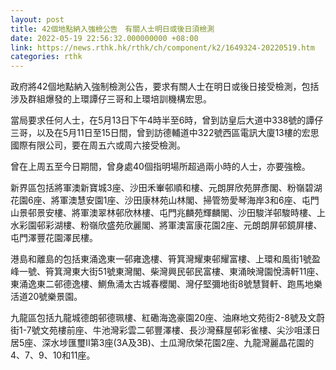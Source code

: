 ```yaml
---
layout: post
title: 42個地點納入強檢公告　有關人士明日或後日須檢測　
date: 2022-05-19 22:56:32.000000000 +08:00
link: https://news.rthk.hk/rthk/ch/component/k2/1649324-20220519.htm
categories: rthk
---
```


政府將42個地點納入強制檢測公告，要求有關人士在明日或後日接受檢測，包括涉及群組爆發的上環譚仔三哥和上環培訓機構宏思。

當局要求任何人士，在5月13日下午4時半至6時，曾到訪皇后大道中338號的譚仔三哥，以及在5月11日至15日間，曾到訪德輔道中322號西區電訊大廈13樓的宏思國際有限公司，要在周五六或周六接受檢測。

曾在上周五至今日期間，曾身處40個指明場所超過兩小時的人士，亦要強檢。

新界區包括將軍澳新寶城3座、沙田禾輋邨順和樓、元朗屏欣苑屏彥閣、粉嶺碧湖花園6座、將軍澳慧安園1座、沙田康林苑山林閣、掃管笏愛琴海岸3和6座、屯門山景邨景安樓、將軍澳翠林邨欣林樓、屯門兆麟苑輝麟閣、沙田駿洋邨駿時樓、上水彩園邨彩湖樓、粉嶺欣盛苑欣麗閣、將軍澳富康花園2座、元朗朗屏邨鏡屏樓、屯門澤豐花園澤民樓。

港島和離島的包括東涌逸東一邨雍逸樓、筲箕灣耀東邨耀富樓、上環和風街1號盈峰一號、筲箕灣東大街51號東灣閣、柴灣興民邨民富樓、東涌映灣園悅濤軒11座、東涌逸東二邨德逸樓、鰂魚涌太古城春櫻閣、灣仔堅彌地街8號慧賢軒、跑馬地樂活道20號樂景園。

九龍區包括九龍城德朗邨德珮樓、紅磡海逸豪園20座、油麻地文苑街2-8號及文蔚街1-7號文苑樓前座、牛池灣彩雲二邨豐澤樓、長沙灣蘇屋邨彩雀樓、尖沙咀漾日居5座、深水埗匯璽II第3座(3A及3B)、土瓜灣欣榮花園2座、九龍灣麗晶花園的4、7、9、10和11座。
